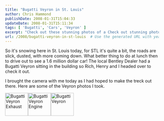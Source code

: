 ```yaml
---
title: "Bugatti Veyron in St. Louis"
author: Chris Hammond
publishDate: 2008-01-31T15:04:33
updateDate: 2008-01-31T15:11:34
tags: [ 'Bugatti', 'Cars', 'Veyron' ]
excerpt: "Check out these stunning photos of a Check out stunning photos of a So it's snowing here in St. Louis today, for STL it's quite a bit, the roads are slick, dusted, with more coming down. What better thing to do at lunch then to drive out to see a 1.6 million dollar car! The local Bentley Dealer had a Bugatti Veyron sitting in the building so Rich, Henry and I headed over to check it out.  I brought the camera with me today as I had hoped to make the treck out there. Here are some of the Veyron photos I took. .6 million Bugatti Veyron at a local Bentley Dealer in St. Louis. A must-see for car enthusiasts! #BugattiVeyron #LuxuryCars.6 million Bugatti Veyron at the local Bentley Dealer in St. Louis during a snow day adventure!"
url: /2008/bugatti-veyron-in-st-louis  # Use the generated URL with year
---
```

<p>So it's snowing here in St. Louis today, for STL it's quite a bit, the roads are slick, dusted, with more coming down. What better thing to do at lunch then to drive out to see a 1.6 million dollar car! The local Bentley Dealer had a Bugatti Veyron sitting in the building so Rich, Henry and I headed over to check it out.</p> <p>I brought the camera with me today as I had hoped to make the treck out there. Here are some of the Veyron photos I took.</p> <p><a class="image_link" id="set_thumb_link_2232653201" title="Bugatti Veyron Exhaust" href="https://www.flickr.com/photos/chammond/2232653201/in/set-72157603478233177/"><img height="75" alt="Bugatti Veyron Exhaust" width="75" src="https://farm3.static.flickr.com/2285/2232653201_1f29f64d12_s.jpg" /></a><a class="image_link" id="set_thumb_link_2232652033" title="Bugatti Veyron Engine" href="https://www.flickr.com/photos/chammond/2232652033/in/set-72157603478233177/"><img height="75" alt="Bugatti Veyron Engine" width="75" src="https://farm3.static.flickr.com/2409/2232652033_edd177a071_s.jpg" /></a><a class="image_link" id="set_thumb_link_2233438570" title="Bugatti Veyron " href="https://www.flickr.com/photos/chammond/2233438570/in/set-72157603478233177/"><img height="75" alt="Bugatti Veyron " width="75" src="https://farm3.static.flickr.com/2161/2233438570_aaaa1a8f0a_s.jpg" /></a></p>


